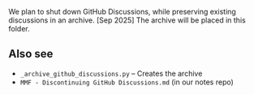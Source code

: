We plan to shut down GitHub Discussions, while preserving existing discussions in an archive. [Sep 2025]
The archive will be placed in this folder.

## Also see

- `_archive_github_discussions.py` – Creates the archive
- `MMF - Discontinuing GitHub Discussions.md` (in our notes repo)